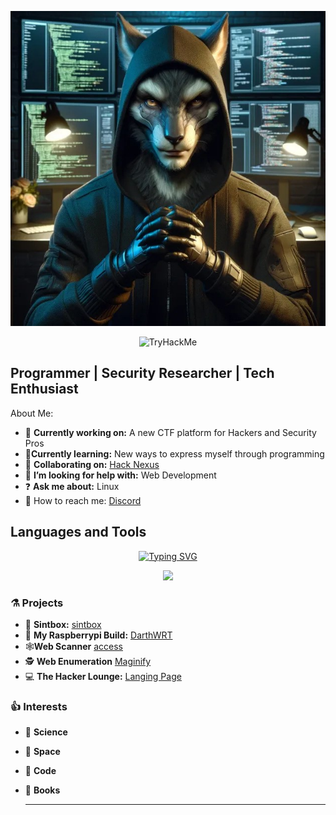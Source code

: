 <p align="center">
  <img src="https://github.com/1yc4n0rn0t/1yc4n0rn0t/blob/main/lycan.jpg">
</p>

<p align="center"> 
<img src="https://tryhackme-badges.s3.amazonaws.com/1yc4n0rn0t.png" alt="TryHackMe">
</p>

## Programmer | Security Researcher | Tech Enthusiast 

About Me:

- 🧪 **Currently working on:** A new CTF platform for Hackers and Security Pros
- 🔬**Currently learning:** New ways to express myself through programming
- 🥼 **Collaborating on:** [Hack Nexus](https://blog.hacknex.us)
- 📐 **I’m looking for help with:** Web Development
- ❓ **Ask me about:** Linux
- 📡 How to reach me: [Discord](https://skillnex.us/)


## Languages and Tools

<p align="center">
<a href="https://git.io/typing-svg"><img src="https://readme-typing-svg.herokuapp.com?font=Fira+Code&pause=1000&color=29F718&random=false&width=435&lines=perceive+that+which+cannot+be+seen" alt="Typing SVG" /></a>
</p>

<p align="center">
  <a href="https://skillicons.dev">
    <img src="https://skillicons.dev/icons?i=html,css,js,git,docker,python,linux,arch,kali,ubuntu,raspberrypi,windows," />
  </a>
</p>

### ⚗️ Projects 

-  🔎 **Sintbox:** [sintbox](https://github.com/1yc4n0rn0t/sintbox)
-  🥧 **My Raspberrypi Build:** [DarthWRT](https://github.com/1yc4n0rn0t/DarthWRT)
-  🕸️**Web Scanner** [access](https://github.com/1yc4n0rn0t/access)
-  🕵️ **Web Enumeration** [Maginify](https://github.com/1yc4n0rn0t/magnify)
-  💻 **The Hacker Lounge:** [Langing Page](https://github.com/1yc4n0rn0t/THLLP)


### 👍 Interests 

- 🚀 **Science**
- 🌌 **Space**
- 🧮 **Code**
- 📗 **Books**


  ---


